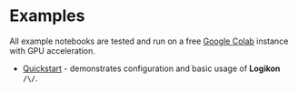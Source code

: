# Examples

All example notebooks are tested and run on a free [Google Colab](https://colab.research.google.com/) instance with GPU acceleration.

* [Quickstart](./quickstart.ipynb) - demonstrates configuration and basic usage of **Logikon `/\/`**.